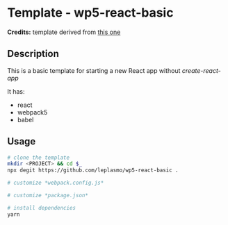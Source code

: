 <!-- @format -->

# Template - wp5-react-basic

**Credits:** template derived from [this one](https://github.com/jherr/wp5-starter-react)

## Description

This is a basic template for starting a new React app without _create-react-app_

It has:

- react
- webpack5
- babel

## Usage

```bash
# clone the template
mkdir <PROJECT> && cd $_
npx degit https://github.com/leplasmo/wp5-react-basic .

# customize *webpack.config.js*

# customize *package.json*

# install dependencies
yarn
```
